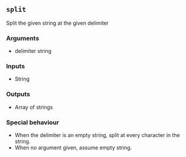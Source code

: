 ## `split`
Split the given string at the given delimiter

### Arguments
- delimiter string
### Inputs
- String
### Outputs
- Array of strings
### Special behaviour
- When the delimiter is an empty string, split at every character in the string.
- When no argument given, assume empty string.

